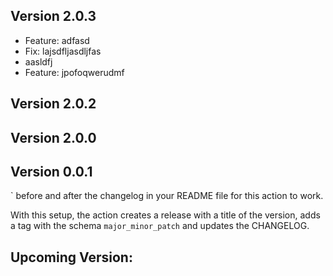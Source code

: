 ## Version 2.0.3

- Feature: adfasd
- Fix: lajsdfljasdljfas
- aasldfj
- Feature: jpofoqwerudmf


## Version 2.0.2




## Version 2.0.0




## Version 0.0.1
` before and after the changelog in your README file for this action to work.

With this setup, the action creates a release with a title of the version, adds a tag with the schema `major_minor_patch` and updates the CHANGELOG.

## Upcoming Version:






